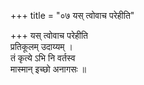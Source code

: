 +++
title = "०७ यस् त्वोवाच परेहीति"

+++
यस् त्वोवाच परेहीति  
प्रतिकूलम् उदाय्यम् ।  
तं कृत्ये ऽभि नि वर्तस्व  
मास्मान् इच्छो अनागसः ॥